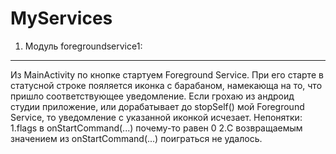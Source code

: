 # MyServices
1) Модуль foregroundservice1:
---------------------------
Из MainActivity по кнопке стартуем Foreground Service.
При его старте в статусной строке пояляется иконка с барабаном, намекающа на то,
что пришло соответствующее уведомление.
Если грохаю из андроид студии приложение, или дорабатывает до stopSelf() мой Foreground Service,
то уведомление с указанной иконкой исчезает.
Непонятки: 
	1.flags в onStartCommand(...) почему-то равен 0
	2.C возвращаемым значением из onStartCommand(...) поиграться не удалось.


 